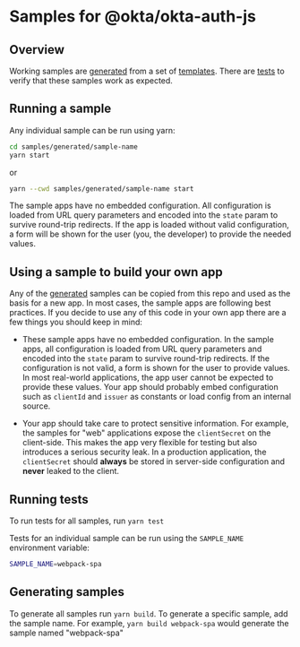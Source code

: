# Samples for @okta/okta-auth-js

## Overview

Working samples are [generated](generated) from a set of [templates](templates). There are [tests](test/specs) to verify that these samples work as expected. 

## Running a sample

Any individual sample can be run using yarn:

```bash
cd samples/generated/sample-name
yarn start
```

or

```bash
yarn --cwd samples/generated/sample-name start
```

The sample apps have no embedded configuration. All configuration is loaded from URL query parameters and encoded into the `state` param to survive round-trip redirects. If the app is loaded without valid configuration, a form will be shown for the user (you, the developer) to provide the needed values.

## Using a sample to build your own app

Any of the [generated](generated) samples can be copied from this repo and used as the basis for a new app. In most cases, the sample apps are following best practices. If you decide to use any of this code in your own app there are a few things you should keep in mind:

- These sample apps have no embedded configuration. In the sample apps, all configuration is loaded from URL query parameters and encoded into the `state` param to survive round-trip redirects. If the configuration is not valid, a form is shown for the user to provide values. In most real-world applications, the app user cannot be expected to provide these values. Your app should probably embed configuration such as `clientId` and `issuer` as constants or load config from an internal source.

- Your app should take care to protect sensitive information. For example, the samples for "web" applications expose the `clientSecret` on the client-side. This makes the app very flexible for testing but also introduces a serious security leak. In a production application, the `clientSecret` should **always** be stored in server-side configuration and **never** leaked to the client.

## Running tests

To run tests for all samples, run `yarn test`

Tests for an individual sample can be run using the `SAMPLE_NAME` environment variable:

```bash
SAMPLE_NAME=webpack-spa
```

## Generating samples

To generate all samples run `yarn build`. To generate a specific sample, add the sample name. For example, `yarn build webpack-spa` would generate the sample named "webpack-spa"
